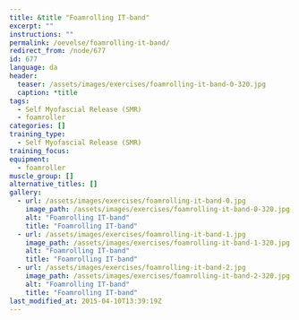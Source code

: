 ```yaml
---
title: &title "Foamrolling IT-band"
excerpt: ""
instructions: ""
permalink: /oevelse/foamrolling-it-band/
redirect_from: /node/677
id: 677
language: da
header:
  teaser: /assets/images/exercises/foamrolling-it-band-0-320.jpg
  caption: *title
tags:
  - Self Myofascial Release (SMR)
  - foamroller
categories: []
training_type: 
  - Self Myofascial Release (SMR)
training_focus: 
equipment:
  - foamroller
muscle_group: []
alternative_titles: []
gallery:
  - url: /assets/images/exercises/foamrolling-it-band-0.jpg
    image_path: /assets/images/exercises/foamrolling-it-band-0-320.jpg
    alt: "Foamrolling IT-band"
    title: "Foamrolling IT-band"
  - url: /assets/images/exercises/foamrolling-it-band-1.jpg
    image_path: /assets/images/exercises/foamrolling-it-band-1-320.jpg
    alt: "Foamrolling IT-band"
    title: "Foamrolling IT-band"
  - url: /assets/images/exercises/foamrolling-it-band-2.jpg
    image_path: /assets/images/exercises/foamrolling-it-band-2-320.jpg
    alt: "Foamrolling IT-band"
    title: "Foamrolling IT-band"
last_modified_at: 2015-04-10T13:39:19Z
---
```

